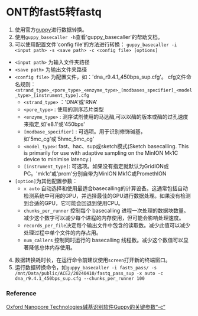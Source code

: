 # ONT的fast5转fastq
1. 使用官方[guppy](work_env/bioinfo_software.md)进行数据转换。
2. 使用`guppy_basecaller -h`查看'guppy_basecaller'的帮助文档。
3. 可以使用配置文件'config file'的方法进行转换：
   `guppy_basecaller -i <input path> -s <save path> -c <config file> [options]`
  - `<input path>` 为输入文件夹路径
  - `<save path>` 为输出文件夹路径
  - `<config file>` 为配置文件，如：'dna_r9.4.1_450bps_sup.cfg'。
    cfg文件命名规则：  
    `<strand_type>_<pore_type>_<enzyme_type>_[modbases_specifier]_<model_type>_[instrument_type].cfg`  
    - `<strand_type>` ：'DNA'或'RNA'
    - `<pore_type>` : 使用的测序芯片类型
    - `<enzyme_type>` : 测序试剂使用的马达酶,可以以酶的版本或酶的过孔速度来指定,如'e8.1'或'450bps'
    - `[modbase_specifier]` : 可选项。用于识别修饰碱基，如'5mc_cg'或'5hmc_5mc_cg'
    - `<model_type>`: fast、hac、sup或sketch模式(Sketch basecalling. This is primarily for use with adaptive sampling on the MinION Mk1C device to minimise latency.)
    - `[instrument_type]`: 可选项。如果没有指定就默认为GridION或PC。'mk1c'或'prom'分别自带为MinION Mk1C或PromethION 
  - `[option]`为其他配置参数：
    - `x auto` 自动选择和使用最适合basecalling的计算设备。这通常包括自动检测系统中可用的GPU，并选择最佳的GPU进行数据处理。如果没有检测到合适的GPU，它可能会回退到使用CPU。
    - `chunks_per_runner` 控制每个 basecalling 进程一次处理的数据块数量。减少这个数字可以减少每个进程的内存使用，但可能会影响处理速度。
    - `records_per_file`决定每个输出文件中包含的读取数。减少此值可以减少处理过程中单个文件的内存占用。
    - `num_callers`  控制同时运行的 basecalling 线程数。减少这个数值可以显著降低总体内存使用。
4. 数据转换耗时长，在运行命令前建议使用`screen`打开新的终端窗口。
5. 运行数据转换命令，如`guppy_basecaller -i fast5_pass/ -s /mnt/Data/public/ACE2/20240410/fastq_pass_sup -x auto -c dna_r9.4.1_450bps_sup.cfg --chunks_per_runner 100`

### Reference
[Oxford Nanopore Technologies碱基识别软件Guppy的关键参数“-c”](https://blog.csdn.net/m0_67672416/article/details/130008693)

